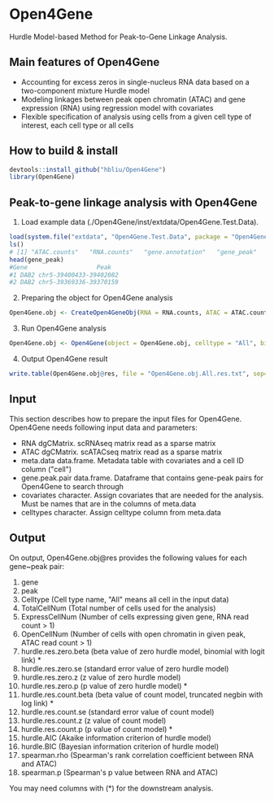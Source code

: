 # Open4Gene
Hurdle Model-based Method for Peak-to-Gene Linkage Analysis.

## Main features of Open4Gene
- Accounting for excess zeros in single-nucleus RNA data based on a two-component mixture Hurdle model
- Modeling linkages between peak open chromatin (ATAC) and gene expression (RNA) using regression model with covariates
- Flexible specification of analysis using cells from a given cell type of interest, each cell type or all cells

## How to build & install
```r
devtools::install_github("hbliu/Open4Gene")
library(Open4Gene)
```

## Peak-to-gene linkage analysis with Open4Gene
1. Load example data (./Open4Gene/inst/extdata/Open4Gene.Test.Data).

```r
load(system.file("extdata", "Open4Gene.Test.Data", package = "Open4Gene"))
ls()
# [1] "ATAC.counts"   "RNA.counts"   "gene.annotation"   "gene_peak"   "meta"
head(gene_peak)
#Gene                   Peak
#1 DAB2 chr5-39400433-39402082
#2 DAB2 chr5-39369336-39370159
```

2. Preparing the object for Open4Gene analysis

```r
Open4Gene.obj <- CreateOpen4GeneObj(RNA = RNA.counts, ATAC = ATAC.counts, meta.data = meta, gene.peak.pair = gene_peak, covariates = c("lognCount_RNA","percent.mt"), celltypes = "Celltype")
```

3. Run Open4Gene analysis

```r
Open4Gene.obj <- Open4Gene(object = Open4Gene.obj, celltype = "All", binary = FALSE, MinCellNum = 5)
```

4. Output Open4Gene result

```r
write.table(Open4Gene.obj@res, file = "Open4Gene.obj.All.res.txt", sep="\t", col.names=TRUE, row.names=FALSE, quote=FALSE)
```

## Input
This section describes how to prepare the input files for Open4Gene.
Open4Gene needs following input data and parameters:
- RNA dgCMatrix. scRNAseq matrix read as a sparse matrix
- ATAC dgCMatrix. scATACseq matrix read as a sparse matrix
- meta.data data.frame. Metadata table with covariates and a cell ID column ("cell")
- gene.peak.pair data.frame. Dataframe that contains gene-peak pairs for Open4Gene to search through
- covariates character. Assign covariates that are needed for the analysis. Must be names that are in the columns of meta.data
- celltypes character. Assign celltype column from meta.data


## Output
On output, Open4Gene.obj@res provides the following values for each gene~peak pair:
1. gene
2. peak
3. Celltype (Cell type name, "All" means all cell in the input data)
4. TotalCellNum (Total number of cells used for the analysis)
5. ExpressCellNum (Number of cells expressing given gene, RNA read count > 1)
6. OpenCellNum (Number of cells with open chromatin in given peak, ATAC read count > 1)
7. hurdle.res.zero.beta (beta value of zero hurdle model, binomial with logit link) *
8. hurdle.res.zero.se (standard error value of zero hurdle model)
9. hurdle.res.zero.z (z value of zero hurdle model)
10. hurdle.res.zero.p (p value of zero hurdle model) *
11. hurdle.res.count.beta (beta value of count model, truncated negbin with log link) *
12. hurdle.res.count.se (standard error value of count model)
13. hurdle.res.count.z (z value of count model)
14. hurdle.res.count.p (p value of count model) *
15. hurdle.AIC (Akaike information criterion of hurdle model)
16. hurdle.BIC (Bayesian information criterion of hurdle model)
17. spearman.rho (Spearman's rank correlation coefficient between RNA and ATAC)
18. spearman.p (Spearman's p value between RNA and ATAC)

You may need columns with (*) for the downstream analysis.
